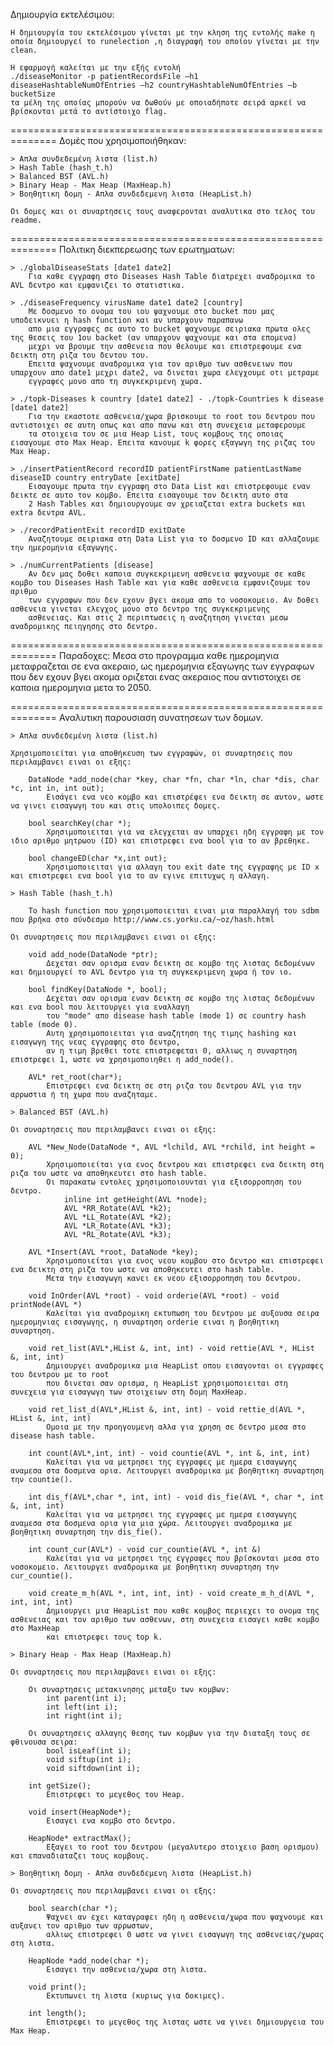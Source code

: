 Δημιουργία εκτελέσιμου:

    Η δημιουργία του εκτελέσιμου γίνεται με την κληση της εντολής make η οποία δημιουργεί το runelection ,η διαγραφή του οποίου γίνεται με την clean.

    Η εφαρμογή καλείται με την εξής εντολή
    ./diseaseMonitor -p patientRecordsFile –h1 diseaseHashtableNumOfEntries –h2 countryHashtableNumOfEntries –b bucketSize
    τα μέλη της οποίας μπορούν να δωθούν με οποιαδήποτε σειρά αρκεί να βρίσκονται μετά το αντίστοιχο flag.

==============================================================
Δομές που χρησιμοποιήθηκαν:

    > Απλα συνδεδεμένη λιστα (list.h)
    > Hash Table (hash_t.h)
    > Balanced BST (AVL.h)
    > Binary Heap - Max Heap (MaxHeap.h)
    > Βοηθητικη δομη - Απλα συνδεδεμενη λιστα (HeapList.h)

    Οι δομες και οι συναρτησεις τους αναφερονται αναλυτικα στο τελος του readme.

==============================================================
Πολιτικη διεκπερεωσης των ερωτηματων:

    > ./globalDiseaseStats [date1 date2]
        Για καθε εγγραφη στο Diseases Hash Table διατρεχει αναδρομικα το AVL δεντρο και εμφανιζει το στατιστικα.

    > ./diseaseFrequency virusName date1 date2 [country]
        Με δοσμενο το ονομα του ιου ψαχνουμε στο bucket που μας υποδεικνυει η hash function και αν υπαρχουν παραπανω 
        απο μια εγγραφες σε αυτο το bucket ψαχνουμε σειριακα πρωτα ολες της θεσεις του 1ου backet (αν υπαρχουν ψαχνουμε και στα επομενα)
        μεχρι να βρουμε την ασθενεια που θελουμε και επιστρεφουμε ενα δεικτη στη ριζα του δεντου του.
        Επειτα ψαχνουμε αναδρομικα για τον αριθμο των ασθενειων που υπαρχουν απο date1 μεχρι date2, να δινεται χωρα ελεγχουμε οτι μετραμε
        εγγραφες μονο απο τη συγκεκριμενη χωρα.

    > ./topk-Diseases k country [date1 date2] - ./topk-Countries k disease [date1 date2]
        Για την εκαστοτε ασθενεια/χωρα βρισκουμε το root του δεντρου που αντιστοιχει σε αυτη οπως και απο πανω και στη συνεχεια μεταφερουμε
        τα στοιχεια του σε μια Heap List, τους κομβους της οποιας εισαγουμε στο Max Heap. Επειτα κανουμε k φορες εξαγωγη της ριζας του Max Heap.

    > ./insertPatientRecord recordID patientFirstName patientLastName diseaseID country entryDate [exitDate]
        Εισαγουμε πρωτα την εγγραφη στο Data List και επιστρεφουμε εναν δεικτε σε αυτο τον κομβο. Επειτα εισαγουμε τον δεικτη αυτο στα
        2 Hash Tables και δημιουργουμε αν χρειαζεται extra buckets και extra δεντρα AVL.

    > ./recordPatientExit recordID exitDate
        Αναζητουμε σειριακα στη Data List για το δοσμενο ID και αλλαζουμε την ημερομηνια εξαγωγης.

    > ./numCurrentPatients [disease]
        Αν δεν μας δοθει καποια συγκεκριμενη ασθενεια ψαχνουμε σε καθε κομβο του Diseases Hash Table και για καθε ασθενεια εμφανιζουμε τον αριθμο 
        των εγγραφων που δεν εχουν βγει ακομα απο το νοσοκομειο. Αν δοθει ασθενεια γινεται ελεγχος μονο στο δεντρο της συγκεκριμενης
        ασθενειας. Και στις 2 περιπτωσεις η αναζητηση γινεται μεσω αναδρομικης πειηγησης στο δεντρο.

==============================================================
Παραδοχες:
    Μεσα στο προγραμμα καθε ημερομηνια μεταφραζεται σε ενα ακεραιο, ως ημερομηνια εξαγωγης των εγγραφων που δεν εχουν βγει ακομα 
    οριζεται ενας ακεραιος που αντιστοιχει σε καποια ημερομηνια μετα το 2050.

==============================================================
Αναλυτικη παρουσιαση συνατησεων των δομων.

    > Απλα συνδεδεμένη λιστα (list.h)

    Χρησιμοποιείται για αποθήκευση των εγγραφών, οι συναρτησεις που περιλαμβανει ειναι οι εξης:

        DataNode *add_node(char *key, char *fn, char *ln, char *dis, char *c, int in, int out);
            Εισάγει ενα νεο κομβο και επιστρέφει ενα δεικτη σε αυτον, ωστε να γινει εισαγωγη του και στις υπολοιπες δομες.

        bool searchKey(char *);
            Χρησιμοποιειται για να ελεγχεται αν υπαρχει ηδη εγγραφη με τον ιδιο αριθμο μητρωου (ID) και επιστρεφει ενα bool για το αν βρεθηκε.

        bool changeED(char *x,int out);
            Χρησιμοποιειται για αλλαγη του exit date της εγγραφης με ID x και επιστρεφει ενα bool για το αν εγινε επιτυχως η αλλαγη.

    > Hash Table (hash_t.h)

        Το hash function που χρησιμοποιειται ειναι μια παραλλαγή του sdbm που βρήκα στο σύνδεσμο http://www.cs.yorku.ca/~oz/hash.html

    Οι συναρτησεις που περιλαμβανει ειναι οι εξης:

        void add_node(DataNode *ptr);
            Δεχεται σαν ορισμα εναν δεικτη σε κομβο της λιστας δεδομένων και δημιουργεί το AVL δεντρο για τη συγκεκριμενη χωρα ή τον ιο.

        bool findKey(DataNode *, bool);
            Δεχεται σαν ορισμα εναν δεικτη σε κομβο της λιστας δεδομένων και ενα bool που λειτουργει για εναλλαγη 
            του "mode" απο disease hash table (mode 1) σε country hash table (mode 0).
            Αυτη χρησιμοποιειται για αναζητηση της τιμης hashing και εισαγωγη της νεας εγγραφης στο δεντρο, 
            αν η τιμη βρεθει τοτε επιστρεφεται 0, αλλιως η συναρτηση επιστρεφει 1, ωστε να χρησιμοποιηθει η add_node().

        AVL* ret_root(char*);
            Επιστρεφει ενα δεικτη σε στη ριζα του δεντρου AVL για την αρρωστια ή τη χωρα που αναζηταμε.

    > Balanced BST (AVL.h)

    Οι συναρτησεις που περιλαμβανει ειναι οι εξης:

        AVL *New_Node(DataNode *, AVL *lchild, AVL *rchild, int height = 0);
            Χρησιμοποιείται για ενος δεντρου και επιστρεφει ενα δεικτη στη ριζα του ωστε να αποθηκευτει στο hash table.
            Οι παρακατω εντολες χρησιμοποιουνται για εξισορροπηση του δεντρο.
                inline int getHeight(AVL *node);
                AVL *RR_Rotate(AVL *k2);
                AVL *LL_Rotate(AVL *k2);
                AVL *LR_Rotate(AVL *k3);
                AVL *RL_Rotate(AVL *k3);

        AVL *Insert(AVL *root, DataNode *key);
            Χρησιμοποιείται για ενος νεου κομβου στο δεντρο και επιστρεφει ενα δεικτη στη ριζα του ωστε να αποθηκευτει στο hash table.
            Μετα την εισαγωγη κανει εκ νεου εξισορροπηση του δεντρου.

        void InOrder(AVL *root) - void orderie(AVL *root) - void printNode(AVL *)
            Καλείται για αναδρομικη εκτυπωση του δεντρου με αυξουσα σειρα ημερομηνιας εισαγωγης, η συναρτηση orderie ειναι η βοηθητικη συναρτηση.

        void ret_list(AVL*,HList &, int, int) - void rettie(AVL *, HList &, int, int)
            Δημιουργει αναδρομικα μια HeapList οπου εισαγονται οι εγγραφες του δεντρου με το root 
            που δινεται σαν ορισμα, η HeapList χρησιμοποιειται στη συνεχεια για εισαγωγη των στοιχειων στη δομη MaxHeap.

        void ret_list_d(AVL*,HList &, int, int) - void rettie_d(AVL *, HList &, int, int)
            Ομοια με την προηγουμενη αλλα για χρηση σε δεντρο μεσα στο disease hash table.

        int count(AVL*,int, int) - void countie(AVL *, int &, int, int)
            Καλείται για να μετρησει της εγγραφες με ημερα εισαγωγης αναμεσα στα δοσμενα ορια. Λειτουργει αναδρομικα με βοηθητικη συναρτηση την countie().

        int dis_f(AVL*,char *, int, int) - void dis_fie(AVL *, char *, int &, int, int)
            Καλείται για να μετρησει της εγγραφες με ημερα εισαγωγης αναμεσα στα δοσμενα ορια για μια χώρα. Λειτουργει αναδρομικα με βοηθητικη συναρτηση την dis_fie().

        int count_cur(AVL*) - void cur_countie(AVL *, int &)
            Καλείται για να μετρησει της εγγραφες που βρίσκονται μεσα στο νοσοκομειο. Λειτουργει αναδρομικα με βοηθητικη συναρτηση την cur_countie().

        void create_m_h(AVL *, int, int, int) - void create_m_h_d(AVL *, int, int, int)
            Δημιουργει μια HeapList που καθε κομβος περιεχει το ονομα της ασθενειας και τον αριθμο των ασθενων, στη συνεχεια εισαγει καθε κομβο στο MaxHeap 
            και επιστρεφει τους top k.

    > Binary Heap - Max Heap (MaxHeap.h)

    Οι συναρτησεις που περιλαμβανει ειναι οι εξης:

        Οι συναρτησεις μετακινησης μεταξυ των κομβων:
            int parent(int i);
            int left(int i);
            int right(int i);
        
        Οι συναρτησεις αλλαγης θεσης των κομβων για την διαταξη τους σε φθινουσα σειρα:
            bool isLeaf(int i);
            void siftup(int i);
            void siftdown(int i);

        int getSize();
            Επιστρεφει το μεγεθος του Heap.

        void insert(HeapNode*);
            Εισαγει ενα κομβο στο δεντρο.

        HeapNode* extractMax();
            Εξαγει το root του δεντρου (μεγαλυτερο στοιχειο βαση ορισμου) και επαναδιαταζει τους κομβους.

    > Βοηθητικη δομη - Απλα συνδεδεμενη λιστα (HeapList.h)

    Οι συναρτησεις που περιλαμβανει ειναι οι εξης:

        bool search(char *);
            Ψαχνει αν εχει καταγραφει ηδη η ασθενεια/χωρα που ψαχνουμε και αυξανει τον αριθμο των αρρωστων, 
            αλλιως επιστρεφει 0 ωστε να γινει εισαγωγη της ασθενειας/χωρας στη λιστα.

        HeapNode *add_node(char *);
            Εισαγει την ασθενεια/χωρα στη λιστα.

        void print();
            Εκτυπωνει τη λιστα (κυριως για δοκιμες).

        int length();
            Επιστρεφει το μεγεθος της λιστας ωστε να γινει δημιουργεια του Max Heap.


